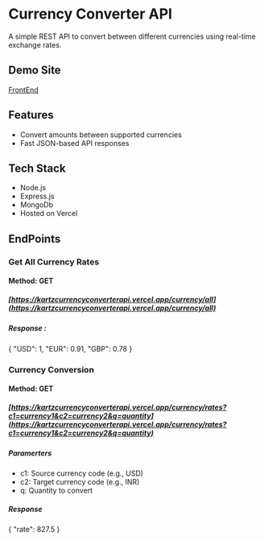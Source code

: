 # Currency Converter API

A simple REST API to convert between different currencies using real-time exchange rates.

## Demo Site
[FrontEnd](https://kartz-currency-converter-api-fronte.vercel.app/)

## Features
- Convert amounts between supported currencies
- Fast JSON-based API responses

## Tech Stack
- Node.js
- Express.js
- MongoDb
- Hosted on Vercel

## EndPoints

### Get All Currency Rates
#### Method: GET
##### [https://kartzcurrencyconverterapi.vercel.app/currency/all](https://kartzcurrencyconverterapi.vercel.app/currency/all) 
##### Response : 
{ "USD": 1, "EUR": 0.91, "GBP": 0.78 }
  

### Currency Conversion
#### Method: GET
##### [https://kartzcurrencyconverterapi.vercel.app/currency/rates?c1=currency1&c2=currency2&q=quantity](https://kartzcurrencyconverterapi.vercel.app/currency/rates?c1=currency1&c2=currency2&q=quantity)
##### Paramerters
- c1: Source currency code (e.g., USD)
- c2: Target currency code (e.g., INR)
- q: Quantity to convert

  
##### Response 
{ "rate": 827.5 }

